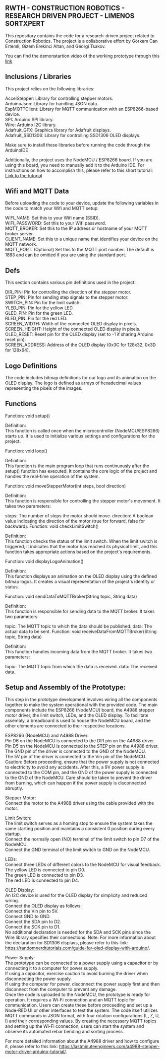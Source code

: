 RWTH - CONSTRUCTION ROBOTICS - RESEARCH DRIVEN PROJECT - LIMENOS SORTXPERT
---------------------------------------------------------------------------------------------------------------------------------------


This repository contains the code for a research-driven project related to Construction Robotics. The project is a collaborative effort by Görkem Can Ertemli, Gizem Erekinci Altan, and Georgi Tsakov.

You can find the demonstartion video of the working prototype through this [link](https://youtu.be/UH-Ukme-pDA)


Inclusions / Libraries
---------------------------------------------------------------------------------------------------------------------------------------


This project relies on the following libraries:

AccelStepper: Library for controlling stepper motors. \
ArduinoJson: Library for handling JSON data.\
EspMQTTClient: Library for MQTT communication with an ESP8266-based device.\
SPI: Arduino SPI library.\
Wire: Arduino I2C library.\
Adafruit_GFX: Graphics library for Adafruit displays.\
Adafruit_SSD1306: Library for controlling SSD1306 OLED displays.

Make sure to install these libraries before running the code through the ArduinoIDE

Additionally, the project uses the NodeMCU / ESP8266 board. If you are using this board, you need to manually add it to the Arduino IDE. For instructions on how to accomplish this, please refer to this short tutorial: [Link to the tutorial](https://randomnerdtutorials.com/how-to-install-esp8266-board-arduino-ide/)


Wifi and MQTT Data
---------------------------------------------------------------------------------------------------------------------------------------


Before uploading the code to your device, update the following variables in the code to match your Wifi and MQTT setup:

WIFI_NAME: Set this to your Wifi name (SSID).\
WIFI_PASSWORD: Set this to your Wifi password.\
MQTT_BROKER: Set this to the IP address or hostname of your MQTT broker server.\
CLIENT_NAME: Set this to a unique name that identifies your device on the MQTT network.\
MQTT_PORT: (Optional) Set this to the MQTT port number. The default is 1883 and can be omitted if you are using the standard port.


Defs
---------------------------------------------------------------------------------------------------------------------------------------


This section contains various pin definitions used in the project:

DIR_PIN: Pin for controlling the direction of the stepper motor.\
STEP_PIN: Pin for sending step signals to the stepper motor.\
SWITCH_PIN: Pin for the limit switch.\
YLED_PIN: Pin for the yellow LED.\
GLED_PIN: Pin for the green LED.\
RLED_PIN: Pin for the red LED.\
SCREEN_WIDTH: Width of the connected OLED display in pixels.\
SCREEN_HEIGHT: Height of the connected OLED display in pixels.\
OLED_RESET: Reset pin for the OLED display (set to -1 if sharing Arduino reset pin).\
SCREEN_ADDRESS: Address of the OLED display (0x3C for 128x32, 0x3D for 128x64).

Logo Definitions
---------------------------------------------------------------------------------------------------------------------------------------


The code includes bitmap definitions for our logo and its animation on the OLED display. The logo is defined as arrays of hexadecimal values representing the pixels of the images.


Functions
---------------------------------------------------------------------------------------------------------------------------------------

Function: void setup()

Definition:\
This function is called once when the microcontroller (NodeMCU/ESP8266) starts up. It is used to initialize various settings and configurations for the project.

Function: void loop()

Definition:\
This function is the main program loop that runs continuously after the setup() function has executed. It contains the core logic of the project and handles the real-time operation of the system.

Function: void moveStepperMotor(int steps, bool direction)

Definition:\
This function is responsible for controlling the stepper motor's movement. It takes two parameters:

steps: The number of steps the motor should move.
direction: A boolean value indicating the direction of the motor (true for forward, false for backward).
Function: void checkLimitSwitch()

Definition:\
This function checks the status of the limit switch. When the limit switch is triggered, it indicates that the motor has reached its physical limit, and this function takes appropriate actions based on the project's requirements.

Function: void displayLogoAnimation()

Definition:\
This function displays an animation on the OLED display using the defined bitmap logos. It creates a visual representation of the project's identity or status.

Function: void sendDataToMQTTBroker(String topic, String data)

Definition:\
This function is responsible for sending data to the MQTT broker. It takes two parameters:

topic: The MQTT topic to which the data should be published.
data: The actual data to be sent.
Function: void receiveDataFromMQTTBroker(String topic, String data)

Definition:\
This function handles incoming data from the MQTT broker. It takes two parameters:

topic: The MQTT topic from which the data is received.
data: The received data.


Setup and Assembly of the Prototype:
---------------------------------------------------------------------------------------------------------------------------------------


This step in the prototype development involves wiring all the components together to make the system operational with the provided code. The main components include the ESP8266 (NodeMCU) board, the A4988 stepper motor driver, the limit switch, LEDs, and the OLED display. To facilitate assembly, a breadboard is used to house the NodeMCU board, and the other elements are connected to their respective locations.

ESP8266 (NodeMCU) and A4988 Driver:\
Pin D6 on the NodeMCU is connected to the DIR pin on the A4988 driver.\
Pin D5 on the NodeMCU is connected to the STEP pin on the A4988 driver.\
The GND pin of the driver is connected to the GND of the NodeMCU.\
The 5V pin of the driver is connected to the Vin pin of the NodeMCU.\
Caution: Before proceeding, ensure that the power supply is not connected to electricity to avoid any accidents. After this, a 9V power supply is connected to the COM pin, and the GND of the power supply is connected to the GND of the NodeMCU. Care should be taken to prevent the driver from burning, which can happen if the power supply is disconnected abruptly.

Stepper Motor:\
Connect the motor to the A4988 driver using the cable provided with the motor.

Limit Switch:\
The limit switch serves as a homing stop to ensure the system takes the same starting position and maintains a consistent 0 position during every startup.\
Connect the normally open (NO) terminal of the limit switch to pin D7 of the NodeMCU.\
Connect the GND terminal of the limit switch to GND on the NodeMCU.

LEDs:\
Connect three LEDs of different colors to the NodeMCU for visual feedback.\
The yellow LED is connected to pin D0.\
The green LED is connected to pin D3.\
The red LED is connected to pin D4.

OLED Display:\
An I2C device is used for the OLED display for simplicity and reduced wiring.\
Connect the OLED display as follows:\
Connect the Vin pin to 5V.\
Connect GND to GND.\
Connect the SDA pin to D2.\
Connect the SCK pin to D1.\
No additional declaration is needed for the SDA and SCK pins since the Wire library specifies their connections.
Note: For more information about the declaration for SD1306 displays, please refer to this link: https://randomnerdtutorials.com/guide-for-oled-display-with-arduino/.

Power Supply:\
The prototype can be connected to a power supply using a capacitor or by connecting it to a computer for power supply.\
If using a capacitor, exercise caution to avoid burning the driver when disconnecting the power supply.\
If using the computer for power, disconnect the power supply first and then disconnect from the computer to prevent any damage.\
Once the code is uploaded to the NodeMCU, the prototype is ready for operation. It requires a Wi-Fi connection and an MQTT topic for communication. Users can create these before proceeding and set up a Node-RED UI or other interfaces to test the system. The code itself utilizes MQTT commands in JSON format, with four rotation configurations (L, Z, U, I) and their corresponding values. By creating the necessary MQTT topics and setting up the Wi-Fi connection, users can start the system and observe its automated rebar bending and sorting process.

For more detailed information about the A4988 driver and how to configure it, please refer to this link: https://lastminuteengineers.com/a4988-stepper-motor-driver-arduino-tutorial/.

